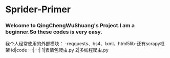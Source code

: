 # Sprider-Primer
### Welcome to QingChengWuShuang's Project.I am a beginner.So these codes is very easy.
我个人经常使用的外部模块：
-reqquests、bs4、lxml、html5lib-还有scrapy框架
id|code
:-:|:-:|
1|表情包爬虫.py
2|多线程爬虫.py
